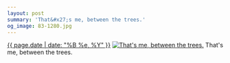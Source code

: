 ```yaml
---
layout: post
summary: 'That&#x27;s me, between the trees.'
og_image: 83-1280.jpg
---
```


<p>
  <time><a href="/83">{{ page.date | date: "%B %e, %Y" }}</a></time>
  <a href="/83"><img src="{{ site.assets_url }}/83-640.jpg" srcset="{{ site.assets_url }}/83-1280.jpg 1280w, {{ site.assets_url }}/83-960.jpg 960w, {{ site.assets_url }}/83-640.jpg 640w, {{ site.assets_url }}/83-320.jpg 320w" sizes="(min-width: 700px) 50vw, calc(100vw - 2rem)" alt="That&#x27;s me, between the trees." /></a>
  <span>That&#x27;s me, between the trees.</span>
</p>
